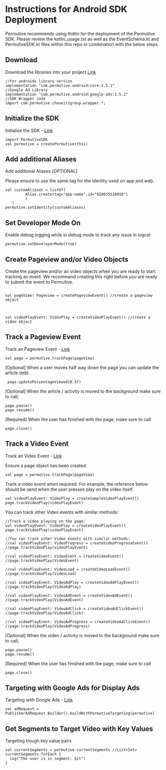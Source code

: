 # Instructions for Android SDK Deployment

Permutive recommends using Kotlin for the deployment of the Permutive SDK.
Please review the kotlin_usage.txt as well as the EventSchema.kt and PermutiveSDK.kt files within this repo in combination with the below steps.

## Download
Download the libraries into your project [Link](https://developer.permutive.com/docs/android#download)

```
//for androidx library version
implementation "com.permutive.android:core:1.5.1"
//Google Ad Library
implementation "com.permutive.android:google-ads:1.5.1"
//SDK Wrapper code
import com.permutive.choueirigroup.wrapper.*;
```

## Initialize the SDK
Initialise the SDK - [Link](https://developer.permutive.com/docs/android#initialise-the-sdk)

```
import PermutiveSDK
val permutive = createPermutive(this)
```

## Add additional Aliases
Add additional Aliases [OPTIONAL] 

Please ensure to use the same tag for the identity used on app and web.
```
val customAliases = listOf(
         Alias.create(tag="app-name",id="918635528918")
         )
   )
permutive.setIdentity(customAliases)
```

##  Set Developer Mode On
Enable debug logging while in debug mode to track any issue in logcat

```
permutive.setDeveloperMode(true)
```

## Create Pageview and/or Video Objects
Create the pageview and/or an video objects when you are ready to start tracking an event. 
We recommend creating this right before you are ready to submit the event to Permutive.

```

val pageView: Pageview = createPageviewEvent() //create a pageview object



val videoPlayEvent: VideoPlay = createVideoPlayEvent() //create a video object
```

## Track a Pageview Event
Track an Pageview Event - [Link](https://developer.permutive.com/docs/android#event-tracking)
```
val page = permutive.trackPage(pageView)
```

[Optional]
When a user moves half way down the page you can update the article debt.
```
 page.updatePercentageViewed(0.5f)
```

[Optional]
When the article / activity is moved to the background make sure to call;
```
page.pause()
page.resume()
```  

[Required]
When the user has finished with the page, make sure to call
```
page.close()
```
       
## Track a Video Event
Track an Video Event - [Link](https://developer.permutive.com/docs/android#event-tracking)

Ensure a page object has been created
```
val page = permutive.trackPage(pageView)
```

Track a video event when required. For example, the reference below should be send when the user presses play on the video itself.
```
val videoPlayEvent: VideoPlay = createSampleVideoPlayEvent()
page.trackVideoPlay(videoPlayEvent)
```

You can track other Video events with similar methods:
```
//Track a vidoe playing on the page:
val videoPlayEvent: VideoPlay = createVideoPlayEvent()
page.trackVideoPlay(videoPlayEvent)

//You can track other Video events with similar methods:
//val videoPlayEvent: VideoProgress = createVideoProgressEvent()
//page.trackVideoPlay(videoPlayEvent)

//val videoPlayEvent: VideoEvent = createVideoEvent()
//page.trackVideoPlay(VideoEvent)

//val videoPlayEvent: VideoLoad = createVideoLoadEvent()
//page.trackVideoPlay(VideoLoad)

//val videoPlayEvent: VideoAdPlay = createVideoAdPlayEvent()
//page.trackVideoPlay(VideoAdPlay)

//val videoPlayEvent: VideoAdEvent = createVideoAdEvent()
//page.trackVideoPlay(VideoAdEvent)

//val videoPlayEvent: VideoAdClick = createVideoAdClickEvent()
//page.trackVideoPlay(VideoAdClick)

//val videoPlayEvent: VideoAdProgress = createVideoAdClickEvent()
//page.trackVideoPlay(VideoAdProgress)
```

[Optional]
When the video / activity is moved to the background make sure to call;
```
page.pause()
page.resume()
```  

[Required]
When the user has finished with the page, make sure to call
```
page.close()
```

## Targeting with Google Ads for Display Ads
Targeting with Google Ads - [Link](https://developer.permutive.com/docs/android#custom-targeting-with-google-ads)

```
val adRequest = PublisherAdRequest.Builder().buildWithPermutiveTargeting(permutive)
```

## Get Segments to Target Video with Key Values
Targeting trough key value pairs
```
val currentSegments = permutive.currentSegments //List<Int>
currentSegments.forEach {
  log("The user is in segment: $it")
}
```
